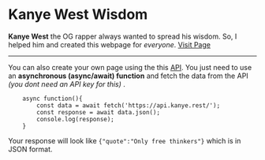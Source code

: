 # Kanye West Wisdom 

**Kanye West** the OG rapper always wanted to spread his wisdom. So, I helped him and created this webpage for _everyone_. [Visit Page](https://utkarsh-1905.github.io/kanye-qoutes/)

--- ---

You can also create your own page using the this [API](https://api.kanye.rest/). You just need to use an **asynchronous (async/await) function** and fetch the data from the API _(you dont need an API key for this)_ .

```
    async function(){
        const data = await fetch('https://api.kanye.rest/');
        const response = await data.json();
        console.log(response);
    }
```

Your response will look like ``{"quote":"Only free thinkers"}`` which is in JSON format.

